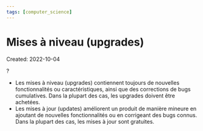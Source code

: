 ```yaml
---
tags: [computer_science] 
---
```

# Mises à niveau (upgrades)
Created: 2022-10-04

?
- Les mises à niveau (upgrades) contiennent toujours de nouvelles fonctionnalités ou caractéristiques, ainsi que des corrections de bugs cumulatives. Dans la plupart des cas, les upgrades doivent être achetées.
- Les mises à jour (updates) améliorent un produit de manière mineure en ajoutant de nouvelles fonctionnalités ou en corrigeant des bugs connus. Dans la plupart des cas, les mises à jour sont gratuites.
<!--SR:!2022-10-13,5,230-->